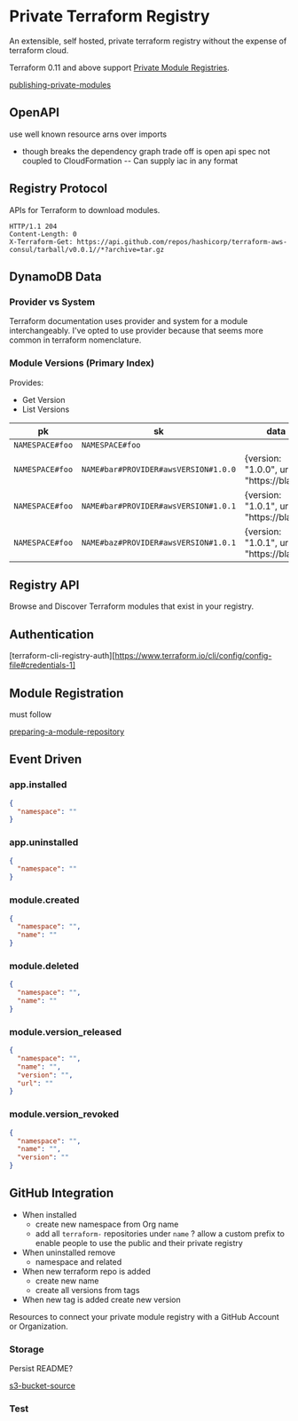 # Private Terraform Registry

An extensible, self hosted, private terraform registry without the expense of terraform cloud.

Terraform 0.11 and above support [Private Module Registries][module-registry-protocol].

[publishing-private-modules]

## OpenAPI

use well known resource arns over imports

- though breaks the dependency graph trade off is open api spec not coupled to CloudFormation -- Can supply iac in any format

## Registry Protocol

APIs for Terraform to download modules.

```http
HTTP/1.1 204
Content-Length: 0
X-Terraform-Get: https://api.github.com/repos/hashicorp/terraform-aws-consul/tarball/v0.0.1//*?archive=tar.gz
```

## DynamoDB Data

### Provider vs System

Terraform documentation uses provider and system for a module interchangeably. I've opted to use provider
because that seems more common in terraform nomenclature.

### Module Versions (Primary Index)

Provides:

- Get Version
- List Versions

| pk              | sk                                   | data                                     |
| --------------- | ------------------------------------ | ---------------------------------------- |
| `NAMESPACE#foo` | `NAMESPACE#foo`                      |                                          |
| `NAMESPACE#foo` | `NAME#bar#PROVIDER#awsVERSION#1.0.0` | {version: "1.0.0", url: "https://blah/"} |
| `NAMESPACE#foo` | `NAME#bar#PROVIDER#awsVERSION#1.0.1` | {version: "1.0.1", url: "https://blah/"} |
| `NAMESPACE#foo` | `NAME#baz#PROVIDER#awsVERSION#1.0.1` | {version: "1.0.1", url: "https://blah/"} |

## Registry API

Browse and Discover Terraform modules that exist in your registry.

## Authentication

[terraform-cli-registry-auth][https://www.terraform.io/cli/config/config-file#credentials-1]

## Module Registration

must follow

[preparing-a-module-repository]

## Event Driven

### app.installed

```json
{
  "namespace": ""
}
```

### app.uninstalled

```json
{
  "namespace": ""
}
```

### module.created

```json
{
  "namespace": "",
  "name": ""
}
```

### module.deleted

```json
{
  "namespace": "",
  "name": ""
}
```

### module.version_released

```json
{
  "namespace": "",
  "name": "",
  "version": "",
  "url": ""
}
```

### module.version_revoked

```json
{
  "namespace": "",
  "name": "",
  "version": ""
}
```

## GitHub Integration

- When installed
  - create new namespace from Org name
  - add all `terraform-` repositories under `name` ? allow a custom prefix to enable people to use the public and their private registry
- When uninstalled remove
  - namespace and related
- When new terraform repo is added
  - create new name
  - create all versions from tags
- When new tag is added create new version

Resources to connect your private module registry with a GitHub Account or Organization.

### Storage

Persist README?

[s3-bucket-source]

### Test

[webhooks]: https://webhook.site/41eda23e-69ad-4fc7-8193-d888231a152d
[publishing-private-modules]: https://www.terraform.io/cloud-docs/registry/publish-modules#publishing-private-modules-to-the-terraform-cloud-private-registry
[preparing-a-module-repository]: https://www.terraform.io/cloud-docs/registry/publish-modules#preparing-a-module-repository
[module-registry-protocol]: https://www.terraform.io/internals/module-registry-protocol
[registry-api]: https://www.terraform.io/registry/api-docs
[s3-bucket-source]: https://www.terraform.io/language/modules/sources#s3-bucket
[module-structure]: https://www.terraform.io/language/modules/develop/structure
